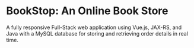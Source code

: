 # BookStop: An Online Book Store
A fully responsive Full-Stack web application using Vue.js, JAX-RS, and Java with a MySQL database for storing and retrieving order details in real time.
